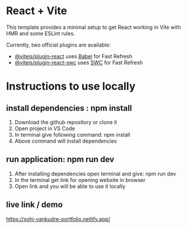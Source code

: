 # React + Vite

This template provides a minimal setup to get React working in Vite with HMR and some ESLint rules.

Currently, two official plugins are available:

- [@vitejs/plugin-react](https://github.com/vitejs/vite-plugin-react/blob/main/packages/plugin-react/README.md) uses [Babel](https://babeljs.io/) for Fast Refresh
- [@vitejs/plugin-react-swc](https://github.com/vitejs/vite-plugin-react-swc) uses [SWC](https://swc.rs/) for Fast Refresh

# Instructions to use locally

## install dependencies : npm install
1. Download the github repository or clone it
2. Open project in VS Code
3. In terminal give following command:
   npm install
5. Above command will install dependencies

## run application: npm run dev
1. After installing dependencies open terminal and give:
   npm run dev
2. In the terminal get link for opening website in browser
3. Open link and you will be able to use it locally

## live link / demo
https://sohi-vankudre-portfolio.netlify.app/ 

